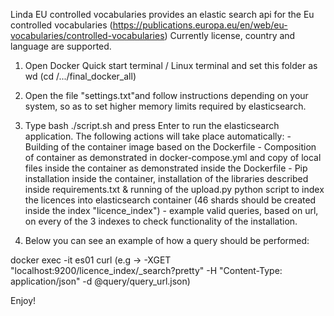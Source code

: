 Linda EU controlled vocabularies provides an elastic search api for the Eu controlled vocabularies (https://publications.europa.eu/en/web/eu-vocabularies/controlled-vocabularies)
Currently license, country and language are supported. 

1. Open Docker Quick start terminal / Linux terminal and set this folder as wd (cd /.../final_docker_all)

2. Open the file "settings.txt"and follow instructions depending on your system, so as to set higher memory limits required by elasticsearch.

3. Type bash ./script.sh and press Enter to run the elasticsearch application.
	The following actions will take place automatically:
		- Building of the container image based on the Dockerfile
		- Composition of container as demonstrated in docker-compose.yml and copy of local files inside the container as demonstrated inside the Dockerfile
		- Pip installation inside the container, installation of the libraries described inside requirements.txt & running of the upload.py python script to index the licences into elasticsearch container
		  (46 shards should be created inside the index "licence_index")
		- example valid queries, based on url, on every of the 3 indexes to check functionality of the installation.

4. Below you can see an example of how a query should be performed:

docker exec -it es01 curl <query> (e.g -> -XGET "localhost:9200/licence_index/_search?pretty" -H "Content-Type: application/json" -d @query/query_url.json)

Enjoy!
